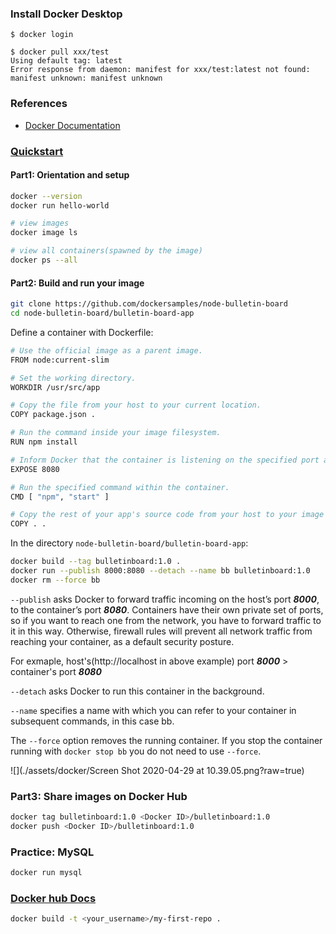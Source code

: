 
### Install Docker Desktop

`$ docker login`

```
$ docker pull xxx/test
Using default tag: latest
Error response from daemon: manifest for xxx/test:latest not found: manifest unknown: manifest unknown
```



### References

- [Docker Documentation](https://docs.docker.com)

### [Quickstart](https://docs.docker.com/get-started/)

#### Part1: Orientation and setup

```sh
docker --version
docker run hello-world

# view images
docker image ls

# view all containers(spawned by the image)
docker ps --all
```

#### Part2: Build and run your image

```sh
git clone https://github.com/dockersamples/node-bulletin-board
cd node-bulletin-board/bulletin-board-app
```
Define a container with Dockerfile:

```sh
# Use the official image as a parent image.
FROM node:current-slim

# Set the working directory.
WORKDIR /usr/src/app

# Copy the file from your host to your current location.
COPY package.json .

# Run the command inside your image filesystem.
RUN npm install

# Inform Docker that the container is listening on the specified port at runtime.
EXPOSE 8080

# Run the specified command within the container.
CMD [ "npm", "start" ]

# Copy the rest of your app's source code from your host to your image filesystem.
COPY . .
```


In the directory `node-bulletin-board/bulletin-board-app`:
```sh
docker build --tag bulletinboard:1.0 .
docker run --publish 8000:8080 --detach --name bb bulletinboard:1.0
docker rm --force bb
```

`--publish` asks Docker to forward traffic incoming on the host’s port ***8000***, to the container’s port ***8080***. Containers have their own private set of ports, so if you want to reach one from the network, you have to forward traffic to it in this way. Otherwise, firewall rules will prevent all network traffic from reaching your container, as a default security posture.

For exmaple, host's(http://localhost in above example) port ***8000*** > container's port ***8080***

`--detach` asks Docker to run this container in the background.

`--name` specifies a name with which you can refer to your container in subsequent commands, in this case bb.

The `--force` option removes the running container. If you stop the container running with `docker stop bb` you do not need to use `--force`.

![](./assets/docker/Screen Shot 2020-04-29 at 10.39.05.png?raw=true)

### Part3: Share images on Docker Hub

```sh
docker tag bulletinboard:1.0 <Docker ID>/bulletinboard:1.0
docker push <Docker ID>/bulletinboard:1.0
```

### Practice: MySQL

```sh
docker run mysql
```


### [Docker hub Docs](https://docs.docker.com/docker-hub/)

```sh
docker build -t <your_username>/my-first-repo .
```
